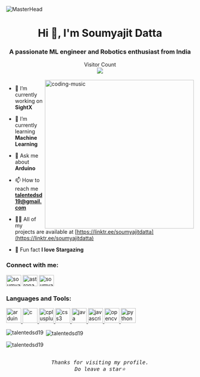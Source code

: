 ![MasterHead](https://camo.githubusercontent.com/bdd38b0c65d47c7cba62b60617adffedb3a48d1ac6e77501b990fffb1e52815c/68747470733a2f2f6d69726f2e6d656469756d2e636f6d2f6d61782f333230302f312a4f463078454d6b5742762d36397a766d4e73365244512e676966)


<h1 align="center">Hi 👋, I'm Soumyajit Datta</h1>
<h3 align="center">A passionate ML engineer and Robotics enthusiast from India</h3>



<div align="center">Visitor Count<br>

  <img src="https://profile-counter.glitch.me/TalentedSD19/count.svg" />
<br><br>
</div>

  

<img align="right" alt="coding-music" width ="400" src="https://camo.githubusercontent.com/5ddf73ad3a205111cf8c686f687fc216c2946a75005718c8da5b837ad9de78c9/68747470733a2f2f7468756d62732e6766796361742e636f6d2f4576696c4e657874446576696c666973682d736d616c6c2e676966">



- 🤖 I’m currently working on **SightX**

- 🌱 I’m currently learning **Machine Learning**

- 💬 Ask me about **Arduino**

- 📫 How to reach me **talentedsd19@gmail.com**

- 👨‍💻 All of my projects are available at [https://linktr.ee/soumyajitdatta](https://linktr.ee/soumyajitdatta)

- 🔭 Fun fact **I love Stargazing**

<h3 align="left">Connect with me:</h3>
<p align="left">
<a href="https://www.linkedin.com/in/soumyajitdatta19/" target="blank"><img align="center" src="https://cdn-icons-png.flaticon.com/512/174/174857.png" alt="soumyajit datta" height="30" width="40" /></a>
<a href="https://instagram.com/astronaut._on_road" target="blank"><img align="center" src="https://upload.wikimedia.org/wikipedia/commons/thumb/e/e7/Instagram_logo_2016.svg/2048px-Instagram_logo_2016.svg.png" alt="astronaut._on_road" height="30" width="40" /></a>
<a href="https://www.youtube.com/@soumyajitdatta19" target="blank"><img align="center" src="https://cdn.pixabay.com/photo/2021/05/22/11/38/yt-6273367_1280.png" alt="soumyajit datta" height="30" width="40" /></a>
</p>

<h3 align="left">Languages and Tools:</h3>
<p align="left"> <a href="https://www.arduino.cc/" target="_blank" rel="noreferrer"> <img src="https://cdn.worldvectorlogo.com/logos/arduino-1.svg" alt="arduino" width="40" height="40"/> </a> <a href="https://www.cprogramming.com/" target="_blank" rel="noreferrer"> <img src="https://upload.wikimedia.org/wikipedia/commons/1/19/C_Logo.png" alt="c" width="40" height="40"/> </a> <a href="https://www.w3schools.com/cpp/" target="_blank" rel="noreferrer"> <img src="https://upload.wikimedia.org/wikipedia/commons/thumb/1/18/ISO_C%2B%2B_Logo.svg/1822px-ISO_C%2B%2B_Logo.svg.png" alt="cplusplus" width="40" height="40"/> </a> <a href="https://www.w3schools.com/css/" target="_blank" rel="noreferrer"> <img src="https://upload.wikimedia.org/wikipedia/commons/thumb/d/d5/CSS3_logo_and_wordmark.svg/1452px-CSS3_logo_and_wordmark.svg.png" alt="css3" width="40" height="40"/> </a> <a href="https://www.java.com" target="_blank" rel="noreferrer"> <img src="https://brandslogos.com/wp-content/uploads/thumbs/java-logo-vector-1.svg" alt="java" width="40" height="40"/> </a> <a href="https://developer.mozilla.org/en-US/docs/Web/JavaScript" target="_blank" rel="noreferrer"> <img src="https://upload.wikimedia.org/wikipedia/commons/thumb/9/99/Unofficial_JavaScript_logo_2.svg/2048px-Unofficial_JavaScript_logo_2.svg.png" alt="javascript" width="40" height="40"/> </a> <a href="https://opencv.org/" target="_blank" rel="noreferrer"> <img src="https://www.vectorlogo.zone/logos/opencv/opencv-icon.svg" alt="opencv" width="40" height="40"/> </a> <a href="https://www.python.org" target="_blank" rel="noreferrer"> <img src="https://upload.wikimedia.org/wikipedia/commons/thumb/c/c3/Python-logo-notext.svg/1869px-Python-logo-notext.svg.png" alt="python" width="40" height="40"/> </a> </p>

<p><img align="left" src="https://github-readme-stats.vercel.app/api/top-langs?username=talentedsd19&show_icons=true&locale=en&layout=compact" alt="talentedsd19" /></p>

<p>&nbsp;<img align="center" src="https://github-readme-stats.vercel.app/api?username=talentedsd19&show_icons=true&locale=en" alt="talentedsd19" /></p>

<p><img align="center" src="https://github-readme-streak-stats.herokuapp.com/?user=talentedsd19&" alt="talentedsd19" /></p>


<div align="center" width="100%">
  <br>
<samp>
    <i>Thanks for visiting my profile.<br>Do leave a star⭐️</i> 
  </samp>
  
</div>



